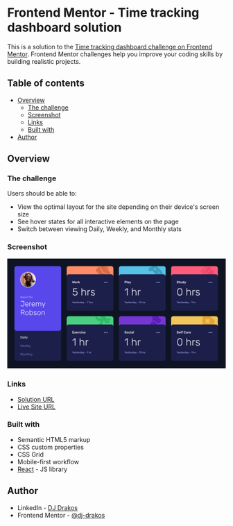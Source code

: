 # Frontend Mentor - Time tracking dashboard solution

This is a solution to the [Time tracking dashboard challenge on Frontend Mentor](https://www.frontendmentor.io/challenges/time-tracking-dashboard-UIQ7167Jw). Frontend Mentor challenges help you improve your coding skills by building realistic projects. 

## Table of contents

- [Overview](#overview)
  - [The challenge](#the-challenge)
  - [Screenshot](#screenshot)
  - [Links](#links)
  - [Built with](#built-with)
- [Author](#author)

## Overview

### The challenge

Users should be able to:

- View the optimal layout for the site depending on their device's screen size
- See hover states for all interactive elements on the page
- Switch between viewing Daily, Weekly, and Monthly stats

### Screenshot

![](./public/images/screenshot.png)

### Links

- [Solution URL](https://github.com/dj-drakos/fem-time-tracking-dashboard)
- [Live Site URL](https://gorgeous-griffin-5766e6.netlify.app/)

### Built with

- Semantic HTML5 markup
- CSS custom properties
- CSS Grid
- Mobile-first workflow
- [React](https://reactjs.org/) - JS library

## Author

- LinkedIn - [DJ Drakos](https://www.linkedin.com/in/dj-drakos/)
- Frontend Mentor - [@dj-drakos](https://www.frontendmentor.io/profile/dj-drakos)
